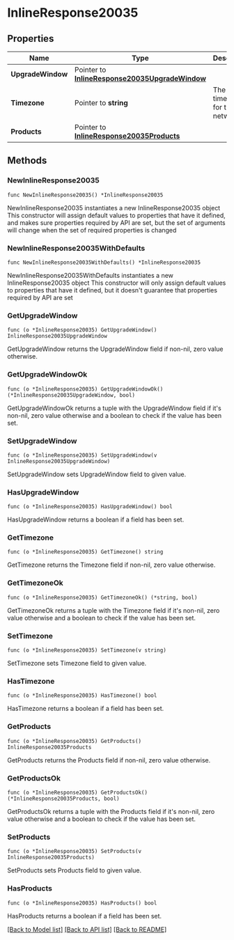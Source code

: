 # InlineResponse20035

## Properties

Name | Type | Description | Notes
------------ | ------------- | ------------- | -------------
**UpgradeWindow** | Pointer to [**InlineResponse20035UpgradeWindow**](InlineResponse20035UpgradeWindow.md) |  | [optional] 
**Timezone** | Pointer to **string** | The timezone for the network | [optional] 
**Products** | Pointer to [**InlineResponse20035Products**](InlineResponse20035Products.md) |  | [optional] 

## Methods

### NewInlineResponse20035

`func NewInlineResponse20035() *InlineResponse20035`

NewInlineResponse20035 instantiates a new InlineResponse20035 object
This constructor will assign default values to properties that have it defined,
and makes sure properties required by API are set, but the set of arguments
will change when the set of required properties is changed

### NewInlineResponse20035WithDefaults

`func NewInlineResponse20035WithDefaults() *InlineResponse20035`

NewInlineResponse20035WithDefaults instantiates a new InlineResponse20035 object
This constructor will only assign default values to properties that have it defined,
but it doesn't guarantee that properties required by API are set

### GetUpgradeWindow

`func (o *InlineResponse20035) GetUpgradeWindow() InlineResponse20035UpgradeWindow`

GetUpgradeWindow returns the UpgradeWindow field if non-nil, zero value otherwise.

### GetUpgradeWindowOk

`func (o *InlineResponse20035) GetUpgradeWindowOk() (*InlineResponse20035UpgradeWindow, bool)`

GetUpgradeWindowOk returns a tuple with the UpgradeWindow field if it's non-nil, zero value otherwise
and a boolean to check if the value has been set.

### SetUpgradeWindow

`func (o *InlineResponse20035) SetUpgradeWindow(v InlineResponse20035UpgradeWindow)`

SetUpgradeWindow sets UpgradeWindow field to given value.

### HasUpgradeWindow

`func (o *InlineResponse20035) HasUpgradeWindow() bool`

HasUpgradeWindow returns a boolean if a field has been set.

### GetTimezone

`func (o *InlineResponse20035) GetTimezone() string`

GetTimezone returns the Timezone field if non-nil, zero value otherwise.

### GetTimezoneOk

`func (o *InlineResponse20035) GetTimezoneOk() (*string, bool)`

GetTimezoneOk returns a tuple with the Timezone field if it's non-nil, zero value otherwise
and a boolean to check if the value has been set.

### SetTimezone

`func (o *InlineResponse20035) SetTimezone(v string)`

SetTimezone sets Timezone field to given value.

### HasTimezone

`func (o *InlineResponse20035) HasTimezone() bool`

HasTimezone returns a boolean if a field has been set.

### GetProducts

`func (o *InlineResponse20035) GetProducts() InlineResponse20035Products`

GetProducts returns the Products field if non-nil, zero value otherwise.

### GetProductsOk

`func (o *InlineResponse20035) GetProductsOk() (*InlineResponse20035Products, bool)`

GetProductsOk returns a tuple with the Products field if it's non-nil, zero value otherwise
and a boolean to check if the value has been set.

### SetProducts

`func (o *InlineResponse20035) SetProducts(v InlineResponse20035Products)`

SetProducts sets Products field to given value.

### HasProducts

`func (o *InlineResponse20035) HasProducts() bool`

HasProducts returns a boolean if a field has been set.


[[Back to Model list]](../README.md#documentation-for-models) [[Back to API list]](../README.md#documentation-for-api-endpoints) [[Back to README]](../README.md)



